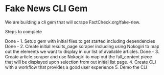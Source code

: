 # Fake News CLI Gem

We are building a cli gem that will scrape FactCheck.org/fake-new.

Steps to complete

Done - 1. Setup gem with initial files to get started including dependencies
Done - 2. Create initial results_page scraper including using Nokogiri to map out the elements we want to display in our list of available articles.
Done - 3. Create article scraper and use Nokogiri to map out the full_content piece that will be displayed upon selection from out initial list page.
4. Create CLI with a workflow that provides a good user experience
5. Demo the CLI


<!--
title = answer_links.css(".entry-title").text
date = answer_links.css(".entry-date").text.strip
text = answer_links.css(".text").text.gsub(/Click here to read more/,'').strip
answer_link = answer_links.css(".more-link").attribute("href").value
:id, :title, :author, :publish_date, :text, :more_link, :sources
 -->


